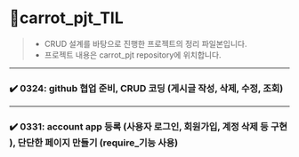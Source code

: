 # 📰carrot_pjt_TIL

> - CRUD 설계를 바탕으로  진행한 프로젝트의 정리 파일본입니다. 
>- 프로젝트 내용은 carrot_pjt repository에 위치합니다. 

<hr>

### ✔️  0324: github 협업 준비, CRUD 코딩 (게시글 작성, 삭제, 수정, 조회)

<hr>

###  ✔️ 0331: account app 등록 (사용자 로그인, 회원가입, 계정 삭제 등 구현 ), 단단한 페이지 만들기 (require_기능 사용)










